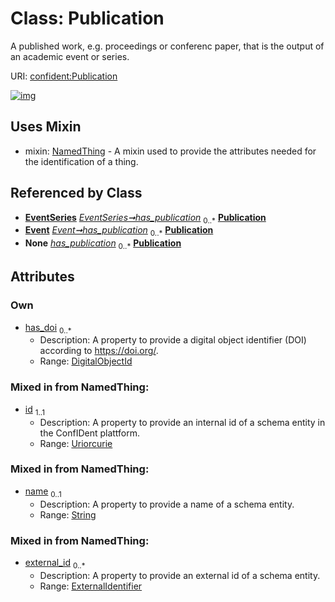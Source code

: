 
# Class: Publication


A published work, e.g. proceedings or conferenc paper, that is the output of an academic event or series.

URI: [confident:Publication](https://raw.githubusercontent.com/TIBHannover/ConfIDent_schema/main/src/linkml/confident_schema.yaml#Publication)


[![img](https://yuml.me/diagram/nofunky;dir:TB/class/[DigitalObjectId]<has_doi%200..*-++[Publication&#124;id:uriorcurie;name:string%20%3F],[EventSeries]++-%20has_publication%200..*>[Publication],[Event]++-%20has_publication%200..*>[Publication],[EventSeries]++-%20has_publication(i)%200..*>[Publication],[Event]++-%20has_publication(i)%200..*>[Publication],[Publication]uses%20-.->[NamedThing],[NamedThing],[ExternalIdentifier],[EventSeries],[Event],[DigitalObjectId])](https://yuml.me/diagram/nofunky;dir:TB/class/[DigitalObjectId]<has_doi%200..*-++[Publication&#124;id:uriorcurie;name:string%20%3F],[EventSeries]++-%20has_publication%200..*>[Publication],[Event]++-%20has_publication%200..*>[Publication],[EventSeries]++-%20has_publication(i)%200..*>[Publication],[Event]++-%20has_publication(i)%200..*>[Publication],[Publication]uses%20-.->[NamedThing],[NamedThing],[ExternalIdentifier],[EventSeries],[Event],[DigitalObjectId])

## Uses Mixin

 *  mixin: [NamedThing](NamedThing.md) - A mixin used to provide the attributes needed for the identification of a thing.

## Referenced by Class

 *  **[EventSeries](EventSeries.md)** *[EventSeries➞has_publication](EventSeries_has_publication.md)*  <sub>0..\*</sub>  **[Publication](Publication.md)**
 *  **[Event](Event.md)** *[Event➞has_publication](Event_has_publication.md)*  <sub>0..\*</sub>  **[Publication](Publication.md)**
 *  **None** *[has_publication](has_publication.md)*  <sub>0..\*</sub>  **[Publication](Publication.md)**

## Attributes


### Own

 * [has_doi](has_doi.md)  <sub>0..\*</sub>
     * Description: A property to provide a digital object identifier (DOI) according to https://doi.org/.
     * Range: [DigitalObjectId](DigitalObjectId.md)

### Mixed in from NamedThing:

 * [id](id.md)  <sub>1..1</sub>
     * Description: A property to provide an internal id of a schema entity in the ConfIDent plattform.
     * Range: [Uriorcurie](types/Uriorcurie.md)

### Mixed in from NamedThing:

 * [name](name.md)  <sub>0..1</sub>
     * Description: A property to provide a name of a schema entity.
     * Range: [String](types/String.md)

### Mixed in from NamedThing:

 * [external_id](external_id.md)  <sub>0..\*</sub>
     * Description: A property to provide an external id of a schema entity.
     * Range: [ExternalIdentifier](ExternalIdentifier.md)
